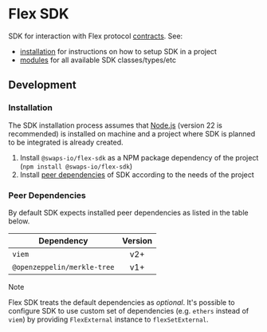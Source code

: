 # Flex SDK

SDK for interaction with Flex protocol [contracts](https://github.com/swaps-io/flex-contracts). See:

- [installation](#installation) for instructions on how to setup SDK in a project
- [modules](./modules.html) for all available SDK classes/types/etc

## Development

### Installation

The SDK installation process assumes that [Node.js](https://nodejs.org/en) (version 22 is recommended) is installed on
machine and a project where SDK is planned to be integrated is already created.

1. Install `@swaps-io/flex-sdk` as a NPM package dependency of the project (`npm install @swaps-io/flex-sdk`)
2. Install [peer dependencies](#peer-dependencies) of SDK according to the needs of the project

### Peer Dependencies

By default SDK expects installed peer dependencies as listed in the table below.

| Dependency                  | Version |
| --------------------------- |:-------:|
| `viem`                      |  v2+    |
| `@openzeppelin/merkle-tree` |  v1+    |

> [!NOTE]
>
> Flex SDK treats the default dependencies as _optional_. It's possible to configure SDK to use custom set of
> dependencies (e.g. `ethers` instead of `viem`) by providing `FlexExternal` instance to `flexSetExternal`.
